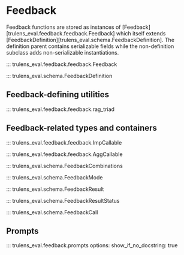 # Feedback

Feedback functions are stored as instances of
[Feedback][trulens_eval.feedback.feedback.Feedback] which itself extends
[FeedbackDefinition][trulens_eval.schema.FeedbackDefinition]. The definition
parent contains serializable fields while the non-definition subclass adds
non-serializable instantiations.

::: trulens_eval.feedback.feedback.Feedback

::: trulens_eval.schema.FeedbackDefinition

## Feedback-defining utilities

::: trulens_eval.feedback.feedback.rag_triad

## Feedback-related types and containers

::: trulens_eval.feedback.feedback.ImpCallable

::: trulens_eval.feedback.feedback.AggCallable

::: trulens_eval.schema.FeedbackCombinations

::: trulens_eval.schema.FeedbackMode

::: trulens_eval.schema.FeedbackResult

::: trulens_eval.schema.FeedbackResultStatus

::: trulens_eval.schema.FeedbackCall

## Prompts

::: trulens_eval.feedback.prompts
    options:
        show_if_no_docstring: true